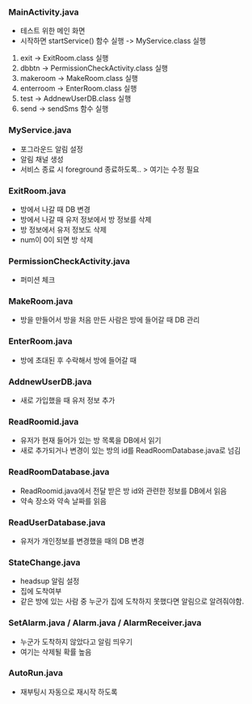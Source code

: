### MainActivity.java   
- 테스트 위한 메인 화면   
- 시작하면 startService() 함수 실행 -> MyService.class 실행   

1) exit -> ExitRoom.class 실행
2) dbbtn -> PermissionCheckActivity.class 실행 
3) makeroom -> MakeRoom.class 실행
4) enterroom -> EnterRoom.class 실행
5) test -> AddnewUserDB.class 실행
6) send -> sendSms 함수 실행


### MyService.java
- 포그라운드 알림 설정
- 알림 채널 생성
- 서비스 종료 시 foreground 종료하도록.. > 여기는 수정 필요

### ExitRoom.java
- 방에서 나갈 때 DB 변경
- 방에서 나갈 때 유저 정보에서 방 정보를 삭제
- 방 정보에서 유저 정보도 삭제
- num이 0이 되면 방 삭제

### PermissionCheckActivity.java
- 퍼미션 체크

### MakeRoom.java
- 방을 만들어서 방을 처음 만든 사람은 방에 들어갈 때 DB 관리

### EnterRoom.java
- 방에 초대된 후 수락해서 방에 들어갈 때

### AddnewUserDB.java
- 새로 가입했을 때 유저 정보 추가

### ReadRoomid.java
- 유저가 현재 들어가 있는 방 목록을 DB에서 읽기
- 새로 추가되거나 변경이 있는 방의 id를 ReadRoomDatabase.java로 넘김

### ReadRoomDatabase.java
- ReadRoomid.java에서 전달 받은 방 id와 관련한 정보를 DB에서 읽음
- 약속 장소와 약속 날짜를 읽음

### ReadUserDatabase.java
- 유저가 개인정보를 변경했을 때의 DB 변경

### StateChange.java
- headsup 알림 설정
- 집에 도착여부
- 같은 방에 있는 사람 중 누군가 집에 도착하지 못했다면 알림으로 알려줘야함.

### SetAlarm.java / Alarm.java / AlarmReceiver.java
- 누군가 도착하지 않았다고 알림 띄우기
- 여기는 삭제될 확률 높음

### AutoRun.java
- 재부팅시 자동으로 재시작 하도록
